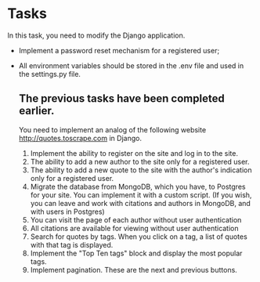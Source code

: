 # Tasks
In this task, you need to modify the Django application.
- Implement a password reset mechanism for a registered user;
- All environment variables should be stored in the .env file and used in the settings.py file.

  ## The previous tasks have been completed earlier.
  
  You need to implement an analog of the following website http://quotes.toscrape.com in Django.
  
  1. Implement the ability to register on the site and log in to the site.
  2. The ability to add a new author to the site only for a registered user.
  3. The ability to add a new quote to the site with the author's indication only for a registered user.
  4. Migrate the database from MongoDB, which you have, to Postgres for your site. You can implement it with a custom script. (If you wish, you can leave and work with citations and authors in MongoDB, and with users in Postgres)
  5. You can visit the page of each author without user authentication
  6. All citations are available for viewing without user authentication
  7. Search for quotes by tags. When you click on a tag, a list of quotes with that tag is displayed.
  8. Implement the "Top Ten tags" block and display the most popular tags.
  9. Implement pagination. These are the next and previous buttons.
